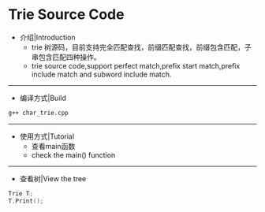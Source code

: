 Trie Source Code
===

* 介绍|Introduction  
  * trie 树源码，目前支持完全匹配查找，前缀匹配查找，前缀包含匹配，子串包含匹配四种操作。  
  * trie source code,support perfect match,prefix start match,prefix include match and subword include match. 

-------

* 编译方式|Build  
 ```bash
 g++ char_trie.cpp 
 ```
-------

* 使用方式|Tutorial  
  * 查看main函数  
  * check the main() function

-------
* 查看树|View the tree
```cpp
Trie T;
T.Print();
```

